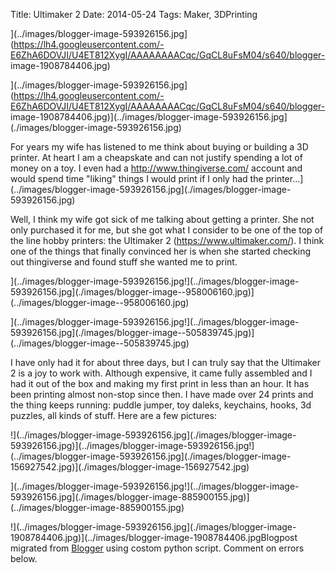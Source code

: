 Title: Ultimaker 2
Date: 2014-05-24
Tags: Maker, 3DPrinting

](../images/blogger-image-593926156.jpg](https://lh4.googleusercontent.com/-E6ZhA6DOVJI/U4ET812XygI/AAAAAAAACqc/GqCL8uFsM04/s640/blogger-
image-1908784406.jpg)

](../images/blogger-image-593926156.jpg](https://lh4.googleusercontent.com/-E6ZhA6DOVJI/U4ET812XygI/AAAAAAAACqc/GqCL8uFsM04/s640/blogger-
image-1908784406.jpg)](../images/blogger-image-593926156.jpg](./images/blogger-image-593926156.jpg)

For years my wife has listened to me think about buying or building a 3D
printer.  At heart I am a cheapskate and can not justify spending a lot of
money on a toy.  I even had a <http://www.thingiverse.com/> account and would
spend time "liking" things I would print if I only had the
printer...](../images/blogger-image-593926156.jpg](./images/blogger-image-593926156.jpg)

  

Well, I think my wife got sick of me talking about getting a printer. She not
only purchased it for me, but she got what I consider to be one of the top of
the line hobby printers: the Ultimaker 2 (<https://www.ultimaker.com/>).  I
think one of the things that finally convinced her is when she started
checking out thingiverse and found stuff she wanted me to print.  
  

](../images/blogger-image-593926156.jpg!](../images/blogger-image-593926156.jpg](./images/blogger-image--958006160.jpg)](../images/blogger-image--958006160.jpg)

](../images/blogger-image-593926156.jpg!](../images/blogger-image-593926156.jpg](./images/blogger-image--505839745.jpg)](../images/blogger-image--505839745.jpg)

  

I have only had it for about three days, but I can truly say that the
Ultimaker 2 is a joy to work with. Although expensive, it came fully assembled
and I had it out of the box and making my first print in less than an hour.
It has been printing almost non-stop since then.  I have made over 24 prints
and the thing keeps running: puddle jumper, toy daleks, keychains, hooks, 3d
puzzles, all kinds of stuff. Here are a few pictures:  

!](../images/blogger-image-593926156.jpg](./images/blogger-image-593926156.jpg)](../images/blogger-image-593926156.jpg!](../images/blogger-image-593926156.jpg](./images/blogger-image-156927542.jpg)](./images/blogger-image-156927542.jpg)

](../images/blogger-image-593926156.jpg!](../images/blogger-image-593926156.jpg](./images/blogger-image-885900155.jpg)](../images/blogger-image-885900155.jpg)

!](../images/blogger-image-593926156.jpg](./images/blogger-image-1908784406.jpg)](../images/blogger-image-1908784406.jpgBlogpost migrated from [Blogger](https://apprenticemaker.blogspot.com/2014/05/ultimaker-2.html) using costom python script. Comment on errors below.
